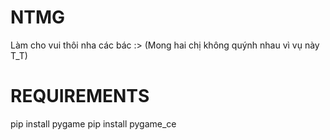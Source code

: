 # NTMG
Làm cho vui thôi nha các bác :> (Mong hai chị không quýnh nhau vì vụ này T_T)

# REQUIREMENTS
pip install pygame
pip install pygame_ce
